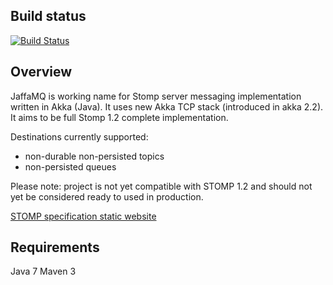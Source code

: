 ## Build status
[![Build Status](https://travis-ci.org/jszczepankiewicz/jaffamq.png?branch=master)](https://travis-ci.org/jszczepankiewicz/jaffamq)

## Overview

JaffaMQ is working name for Stomp server messaging implementation written in Akka (Java). It uses new Akka TCP stack (introduced in akka 2.2). It aims to be full Stomp 1.2 complete implementation.

Destinations currently supported:
- non-durable non-persisted topics
- non-persisted queues

Please note: project is not yet compatible with STOMP 1.2 and should not yet be considered ready to used in production.

[STOMP specification static website](http://stomp.github.com/)

## Requirements
Java 7
Maven 3